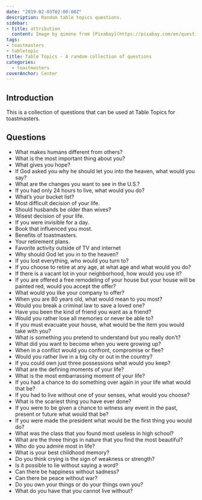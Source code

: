 ```yaml
---
date: "2019-02-03T02:00:00Z"
description: Random table topics questions.
sidebar:
- title: attribution
  content: Image by qimono from [Pixabay](https://pixabay.com/en/question-mark-important-sign-1872665/). Content based on table topics by multiple members at [Fair Oaks Toastmasters](https://fairoakstoastmasters.com)
tags:
- toastmasters
- tabletopic
title: Table Topics - A random collection of questions
categories:
  - toastmasters
coverAnchor: Center
---
```


## Introduction

This is a collection of questions that can be used at Table Topics for toastmasters.

## Questions

* What makes humans different from others?
* What is the most important thing about you?
* What gives you hope?
* If God asked you why he should let you into the heaven, what would you say?
* What are the changes you want to see in the U.S.?
* If you had only 24 hours to live, what would you do?
* What’s your bucket list?
* Most difficult decision of your life.
* Should husbands be older than wives?
* Wisest decision of your life.
* If you were invisible for a day.
* Book that influenced you most.
* Benefits of toastmasters.
* Your retirement plans.
* Favorite activity outside of TV and internet
* Why should God let you in to the heaven?
* If you lost everything, who would you turn to?
* If you choose to retire at any age, at what age and what would you do?
* If there is a vacant lot in your neighborhood, how would you use it?
* If you are offered a free remodeling of your house but your house will be painted red, would you accept the offer?
* What would you like your company to offer?
* When you are 80 years old, what would mean to you most?
* Would you break a criminal law to save a loved one?
* Have you been the kind of friend you want as a friend?
* Would you rather lose all memories or never be able to?
* If you must evacuate your house, what would be the item you would take with you?
* What is something you pretend to understand but you really don’t?
* What did you want to become when you were growing up?
* When in a conflict would you confront, compromise or flee?
* Would you rather live in a big city or out in the country?
* If you could own just three possessions what would you keep?
* What are the defining moments of your life?
* What is the most embarrassing moment of your life?
* If you had a chance to do something over again in your life what would that be?
* If you had to live without one of your senses, what would you choose?
* What is the scariest thing you have ever done?
* If you were to be given a chance to witness any event in the past, present or future what would that be?
* If you were made the president what would be the first thing you would do?
* What was the class that you found most useless in high school?
* What are the three things in nature that you find the most beautiful?
* Who do you admire most in life?
* What is your best childhood memory?
* Do you think crying is the sign of weakness or strength?
* Is it possible to lie without saying a word?
* Can there be happiness without sadness?
* Can there be peace without war?
* Do you own your things or do your things own you?
* What do you have that you cannot live without?

